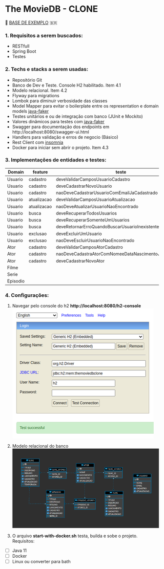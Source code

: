 

# The MovieDB - CLONE
🎥 [BASE DE EXEMPLO](https://developers.themoviedb.org/3) 🇧🇷

### 1. Requisitos a serem buscados:
* RESTfull
* Spring Boot
* Testes

### 2. Techs e stacks a serem usadas:
* Repositório Git
* Banco de Dev e Teste. Console H2 habilitado. Item 4.1
* Modelo relacional. Item 4.2
* Flyway para migrations
* Lombok para diminuir verbosidade das classes
* Model Mapper para evitar o boilerplate entre os representation e domain models [java-faker](http://modelmapper.org/)
* Testes unitários e ou de integração com banco (JUnit e Mockito)
* Valores dinâmicos para testes com [java-faker](https://java-faker.herokuapp.com)
* Swagger para documentação dos endpoints em http://localhost:8080/swagger-ui.html
* Handlers para validação e erros de negocio (Básico)
* Rest Client com [insomnia](https://insomnia.rest/download/)
* Docker para iniciar sem abrir o projeto. Item 4.3

### 3. Implementações de entidades e testes:
| Domain  | feature | teste|
|--|--|--|
| Usuario | cadastro |deveValidarCamposUsuarioCadastro|
| Usuario | cadastro |deveCadastrarNovoUsuario|
| Usuario | cadastro |naoDeveCadastrarUsuarioComEmailJaCadastrado|
| Usuario | atualizacao |deveValidarCamposUsuarioAtualizacao|
| Usuario | atualizacao |naoDeveAtualizarUsuarioNaoEncontrado|
| Usuario | busca |deveRecuperarTodosUsuarios|
| Usuario | busca |deveRecuperarSomenteUmUsuarios|
| Usuario | busca |deveRetornarErroQuandoBuscarUsuarioInexistente|
| Usuario | exclusao |deveExcluirUmUsuario|
| Usuario | exclusao |naoDeveEscluirUsuarioNaoEncontrado|
| Ator | cadastro |deveValidarCamposAtorCadastro|
| Ator | cadastro |naoDeveCadastraAtorComNomeeDataNascimentoJaCadastrado|
| Ator | cadastro |deveCadastrarNovoAtor|
| Filme |   |   |
| Serie |   |   |
| Episodio |   |   |

### 4. Configurações:
1. Navegar pelo console do h2
**http://localhost:8080/h2-console** 
![Configurar e navegar pelo console do h2](https://raw.githubusercontent.com/leonardofa/themoviedb-clone/master/readme/resource/img/h2-console.png)

2. Modelo relacional do banco
![MER do TheMovieDB - CLONE](https://raw.githubusercontent.com/leonardofa/themoviedb-clone/master/readme/resource/img/mer.png)

3. O arquivo **start-with-docker.sh** testa, builda e sobe o projeto. Requisitos:
- [ ] Java 11
- [ ] Docker
- [ ] Linux ou converter para bath
